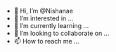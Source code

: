 - 👋 Hi, I’m @Nishanae
- 👀 I’m interested in ...
- 🌱 I’m currently learning ...
- 💞️ I’m looking to collaborate on ...
- 📫 How to reach me ...

<!---
Nishanae/Nishanae is a ✨ special ✨ repository because its `README.md` (this file) appears on your GitHub profile.
You can click the Preview link to take a look at your changes.
--->
